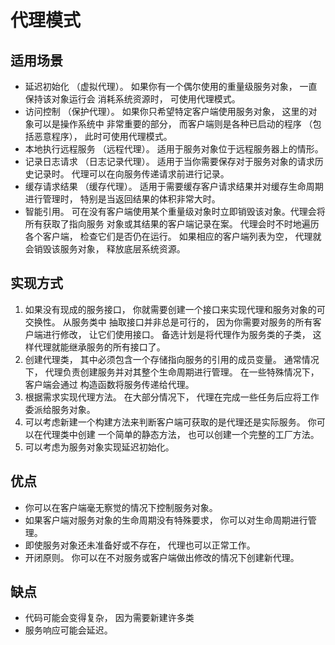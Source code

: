 # 代理模式

## 适用场景
- 延迟初始化 （虚拟代理）。 如果你有一个偶尔使用的重量级服务对象， 一直保持该对象运行会
消耗系统资源时， 可使用代理模式。
- 访问控制 （保护代理）。 如果你只希望特定客户端使用服务对象， 这里的对象可以是操作系统中
非常重要的部分， 而客户端则是各种已启动的程序 （包括恶意程序）， 此时可使用代理模式。
- 本地执行远程服务 （远程代理）。 适用于服务对象位于远程服务器上的情形。
- 记录日志请求 （日志记录代理）。 适用于当你需要保存对于服务对象的请求历史记录时。 
代理可以在向服务传递请求前进行记录。
- 缓存请求结果 （缓存代理）。 适用于需要缓存客户请求结果并对缓存生命周期进行管理时，
 特别是当返回结果的体积非常大时。
- 智能引用。 可在没有客户端使用某个重量级对象时立即销毁该对象。代理会将所有获取了指向服务
对象或其结果的客户端记录在案。 代理会时不时地遍历各个客户端， 检查它们是否仍在运行。 
如果相应的客户端列表为空， 代理就会销毁该服务对象， 释放底层系统资源。

## 实现方式
1. 如果没有现成的服务接口， 你就需要创建一个接口来实现代理和服务对象的可交换性。 从服务类中
抽取接口并非总是可行的， 因为你需要对服务的所有客户端进行修改， 让它们使用接口。 
备选计划是将代理作为服务类的子类， 这样代理就能继承服务的所有接口了。
2. 创建代理类， 其中必须包含一个存储指向服务的引用的成员变量。 通常情况下， 
代理负责创建服务并对其整个生命周期进行管理。 在一些特殊情况下， 客户端会通过
构造函数将服务传递给代理。
3. 根据需求实现代理方法。 在大部分情况下， 代理在完成一些任务后应将工作委派给服务对象。
4. 可以考虑新建一个构建方法来判断客户端可获取的是代理还是实际服务。 你可以在代理类中创建
一个简单的静态方法， 也可以创建一个完整的工厂方法。
5. 可以考虑为服务对象实现延迟初始化。

## 优点
- 你可以在客户端毫无察觉的情况下控制服务对象。
- 如果客户端对服务对象的生命周期没有特殊要求， 你可以对生命周期进行管理。
- 即使服务对象还未准备好或不存在， 代理也可以正常工作。
- 开闭原则。 你可以在不对服务或客户端做出修改的情况下创建新代理。

## 缺点
- 代码可能会变得复杂， 因为需要新建许多类
- 服务响应可能会延迟。